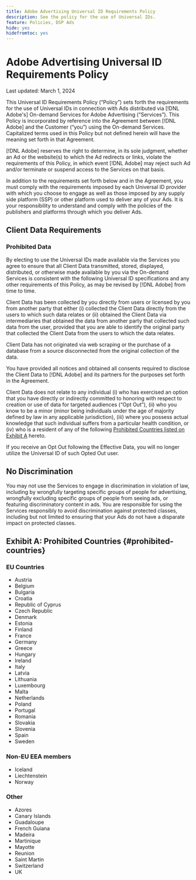 ```yaml
---
title: Adobe Advertising Universal ID Requirements Policy
description: See the policy for the use of Universal IDs.
feature: Policies, DSP Ads
hide: yes
hidefromtoc: yes
---
```

# Adobe Advertising Universal ID Requirements Policy

<!-- In TOC, but hidden from TOC and both external and internal search -->

Last updated: March 1, 2024

This Universal ID Requirements Policy (“Policy”) sets forth the requirements for the use of Universal IDs in connection with Ads distributed via [!DNL Adobe's] On-demand Services for Adobe Advertising (“Services”). This Policy is incorporated by reference into the Agreement between [!DNL Adobe] and the Customer (“you”) using the On-demand Services. Capitalized terms used in this Policy but not defined herein will have the meaning set forth in that Agreement.

[!DNL Adobe] reserves the right to determine, in its sole judgment, whether an Ad or the website(s) to which the Ad redirects or links, violate the requirements of this Policy, in which event [!DNL Adobe] may reject such Ad and/or terminate or suspend access to the Services on that basis.

In addition to the requirements set forth below and in the Agreement, you must comply with the requirements imposed by each Universal ID provider with which you choose to engage as well as those imposed by any supply side platform (SSP) or other platform used to deliver any of your Ads. It is your responsibility to understand and comply with the policies of the publishers and platforms through which you deliver Ads. 

## Client Data Requirements

### Prohibited Data

By electing to use the Universal IDs made available via the Services you agree to ensure that all Client Data transmitted, stored, displayed, distributed, or otherwise made available by you via the On-demand Services is consistent with the following Universal ID specifications and any other requirements of this Policy, as may be revised by [!DNL Adobe] from time to time.

Client Data has been collected by you directly from users or licensed by you from another party that either (i) collected the Client Data directly from the users to which such data relates or (ii) obtained the Client Data via intermediaries that obtained the data from another party that collected such data from the user, provided that you are able to identify the original party that collected the Client Data from the users to which the data relates.

Client Data has not originated via web scraping or the purchase of a database from a source disconnected from the original collection of the data.

You have provided all notices and obtained all consents required to disclose the Client Data to [!DNL Adobe] and its partners for the purposes set forth in the Agreement.

Client Data does not relate to any individual (i) who has exercised an option that you have directly or indirectly committed to honoring with respect to creation or use of data for targeted audiences (“Opt Out”), (ii) who you know to be a minor (minor being individuals under the age of majority defined by law in any applicable jurisdiction), (iii) where you possess actual knowledge that such individual suffers from a particular health condition, or (iv) who is a resident of any of the following [Prohibited Countries listed on Exhibit A](#prohibited-countries) hereto.

If you receive an Opt Out following the Effective Data, you will no longer utilize the Universal ID of such Opted Out user.

## No Discrimination

You may not use the Services to engage in discrimination in violation of law, including by wrongfully targeting specific groups of people for advertising, wrongfully excluding specific groups of people from seeing ads, or featuring discriminatory content in ads. You are responsible for using the Services responsibly to avoid discrimination against protected classes, including but not limited to ensuring that your Ads do not have a disparate impact on protected classes.

## Exhibit A: Prohibited Countries {#prohibited-countries}

### EU Countries

* Austria 
* Belgium 
* Bulgaria 
* Croatia 
* Republic of Cyprus
* Czech Republic
* Denmark 
* Estonia
* Finland 
* France
* Germany 
* Greece
* Hungary
* Ireland 
* Italy
* Latvia
* Lithuania
* Luxembourg 
* Malta
* Netherlands 
* Poland
* Portugal 
* Romania
* Slovakia 
* Slovenia
* Spain 
* Sweden

### Non-EU EEA members

* Iceland
* Liechtenstein
* Norway

### Other

* Azores
* Canary Islands
* Guadaloupe
* French Guiana
* Madeira
* Martinique 
* Mayotte 
* Reunion
* Saint Martin
* Switzerland
* UK
